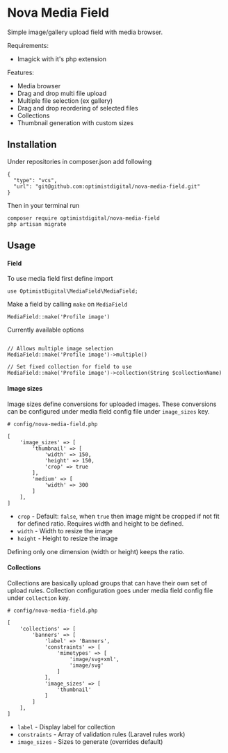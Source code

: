 
Nova Media Field
================

Simple image/gallery upload field with media browser.


Requirements:
 - Imagick with it's php extension
  
Features:
 - Media browser
 - Drag and drop multi file upload
 - Multiple file selection (ex gallery)
 - Drag and drop reordering of selected files
 - Collections
 - Thumbnail generation with custom sizes
 
 
## Installation

Under repositories in composer.json add following
```
{
  "type": "vcs",
  "url": "git@github.com:optimistdigital/nova-media-field.git"
}
```

Then in your terminal run
```
composer require optimistdigital/nova-media-field
php artisan migrate
```

## Usage

#### Field

To use media field first define import
```
use OptimistDigital\MediaField\MediaField;
```

Make a field by calling `make` on `MediaField`
```
MediaField::make('Profile image')
```

Currently available options
```

// Allows multiple image selection
MediaField::make('Profile image')->multiple()

// Set fixed collection for field to use
MediaField::make('Profile image')->collection(String $collectionName)

```


#### Image sizes

Image sizes define conversions for uploaded images. These conversions can be configured
under media field config file under `image_sizes` key.

```
# config/nova-media-field.php

[
    'image_sizes' => [
        'thumbnail' => [
            'width' => 150,
            'height' => 150,
            'crop' => true
        ],
        'medium' => [
            'width' => 300
        ]
    ],
]
```

- `crop` - Default: `false`, when `true` then image might be cropped if not fit for defined ratio. Requires width and height to be defined.
- `width` - Width to resize the image
- `height` - Height to resize the image

Defining only one dimension (width or height) keeps the ratio.

#### Collections

Collections are basically upload groups that can have their own set of upload rules.
Collection configuration goes under media field config file under `collection` key.

```
# config/nova-media-field.php

[
    'collections' => [
        'banners' => [
            'label' => 'Banners',
            'constraints' => [
                'mimetypes' => [
                    'image/svg+xml',
                    'image/svg'
                ]
            ],
            'image_sizes' => [
                'thumbnail'
            ]
        ]
    ],
]

```

- `label` - Display label for collection
- `constraints` - Array of validation rules (Laravel rules work)
- `image_sizes` - Sizes to generate (overrides default)

